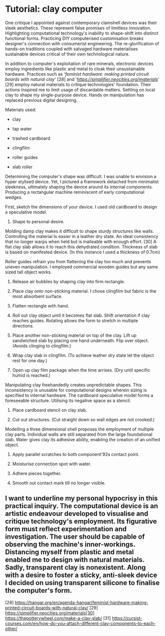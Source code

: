 # Tutorial: clay computer



One critique I appointed against contemporary clamshell devices was their sleek aesthetics. These represent false promises of limitless innovation. Highlighting computational technology's inability to shape-shift into distinct functional forms. Practicing DIY computerised customisation breaks designer's connection with consumerist engineering. The re-glorification of hands-on traditions coupled with salvaged hardware materialises sustainable devices critical of their own technological nature.



In addition to computer's exploitation of rare minerals, electronic devices employ ingredients like plastic and metal to cloak their unsustainable hardware. Practices such as *'feminist hardware: making printed circuit boards with natural clay'* [28] and *'https://simplifier.neocities.org/materials'* [29] employ natural materials to critique technologies' foundation. Their actions inspired me to limit usage of discardable matters. Settling on local clay to shape my single-purpose device. Hands on manipulation has replaced previous digital designing. 



Materials used: 


- clay 


- tap water 


- trashed cardboard 


- clingfilm 


- roller guides 


- slab roller 





Determining the computer's shape was difficult. I was unable to envision a hyper stylised device. Yet, I  pictured a framework detached from minimalist sleekness, ultimately shaping the device around its internal components. Producing a rectangular machine reminiscent of early computational wedges. 



First, sketch the dimensions of your device. I used old cardboard to design a speculative model. 



1. Shape to personal desire. 





Molding damp clay makes it difficult to shape sturdy structures like walls. Controlling the material Is easier in a leather dry state.
An ideal consistency that no longer warps when held but is malleable with enough effort. [30] A flat clay slab allows it to reach this dehydrated condition. Thickness of slab is based on manifested device. (In this instance I used a thickness of 0.7cm) 



Roller guides refrain you from flattening the clay too much and prevents uneven manipulation. I employed commercial wooden guides but any same sized tall object works. 



1. Release air bubbles by shaping clay into firm rectangle.


2. Place clay onto non-sticking material. I chose clingfilm but fabric is the most absorbent surface. 


3. Flatten rectangle with hand.


4. Roll out clay object until it becomes flat slab. Shift orientation if clay reaches guides. Rotating allows the form to stretch in multiple directions. 


5. Place another non-sticking material on top of the clay. Lift up sandwiched slab by placing one hand underneath. Flip over object. (Avoids clinging to clingfilm.) 


6. Wrap clay slab in clingfilm. (To achieve leather dry state let the object rest for one day.) 


7. Open up clay film package when the time arrises. (Dry until specific humid is reached.) 





Manipulating clay freehandedly creates unpredictable shapes. This inconsistency is unusable for computational designs wherein sizing is specified to internal hardware. The cardboard speculative model forms a foreseeable structure. Utilising its negative space as a stencil. 



1. Place cardboard stencil on clay slab. 


2. Cut out structures. (Cut straight down so wall edges are not crooked.) 


Modelling a three dimensional shell proposes the employment of multiple clay parts. Individual walls are still separated from the large foundational slab. Water gives clay its adhesive ability, enabling the creation of an unified object. 



1. Apply parallel scratches to both component\'92s contact point. 


2. Moisturise connection spot with water. 


3. Adhere pieces together. 


4. Smooth out contact mark till no longer visible. 


I want to underline my personal hypocrisy in this practical inquiry. The computational device is an artistic endeavour developed to visualise and critique technology's employment. Its figurative form must reflect experimentation and investigation. The user should be capable of observing the machine's inner-workings. Distancing myself from plastic and metal enabled me to design with natural materials. Sadly, transparent clay is nonexistent. Along with a desire to foster a sticky, anti-sleek device I decided on using transparent silicone to finalise the computer's form. 
---
[28] https://hangar.org/en/agenda-hangar/feminist-hardware-making-printed-circuit-boards-with-natural-clay/ 
[29] https://simplifier.neocities.org/materials[30] https://thepotterywheel.com/make-a-clay-slab/
[31] https://cursist-courses.com/en/how-do-you-attach-different-clay-components-to-each-other/
 
